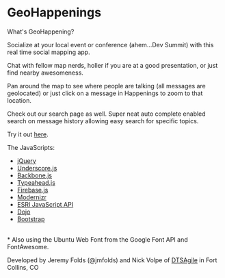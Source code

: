 GeoHappenings
===========

What's GeoHappening?

Socialize at your local event or conference (ahem...Dev Summit) with this real time social mapping app.

Chat with fellow map nerds, holler if you are at a good presentation, or just find nearby awesomeness.

Pan around the map to see where people are talking (all messages are geolocated) or just click on a message in Happenings to zoom to that location.

Check out our search page as well. Super neat auto complete enabled search on message history allowing easy search for specific topics.

Try it out [here](https://esri.github.io/100-lines-or-less-js/GeoHappenings).

The JavaScripts:

* [jQuery](http://jquery.com/)
* [Underscore.js](http://underscorejs.org/)
* [Backbone.js](http://backbonejs.org/)
* [Typeahead.js](http://twitter.github.io/typeahead.js/)
* [Firebase.js](http://firebase.com)
* [Modernizr](http://modernizr.com)
* [ESRI JavaScript API](https://developers.arcgis.com/javascript/jsapi)
* [Dojo](http://dojotoolkit.org)
* [Bootstrap](http://getbootstrap.com)

<br>
* Also using the Ubuntu Web Font from the Google Font API and FontAwesome.

Developed by Jeremy Folds (@jmfolds) and Nick Volpe of <a href="http://www.dtsagile.com">DTSAgile</a> in Fort Collins, CO
